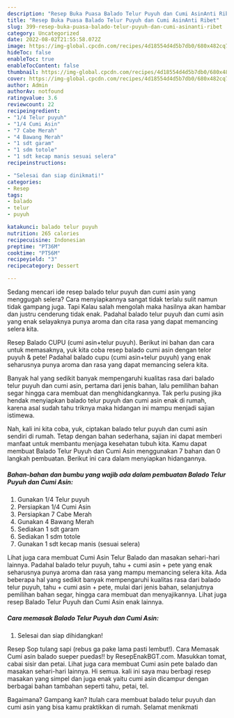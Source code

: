 ```yaml
---
description: "Resep Buka Puasa Balado Telur Puyuh dan Cumi AsinAnti Ribet"
title: "Resep Buka Puasa Balado Telur Puyuh dan Cumi AsinAnti Ribet"
slug: 399-resep-buka-puasa-balado-telur-puyuh-dan-cumi-asinanti-ribet
category: Uncategorized
date: 2022-08-02T21:55:58.072Z
image: https://img-global.cpcdn.com/recipes/4d18554d4d5b7db0/680x482cq70/balado-telur-puyuh-dan-cumi-asin-foto-resep-utama.jpg
hideToc: false
enableToc: true
enableTocContent: false
thumbnail: https://img-global.cpcdn.com/recipes/4d18554d4d5b7db0/680x482cq70/balado-telur-puyuh-dan-cumi-asin-foto-resep-utama.jpg
cover: https://img-global.cpcdn.com/recipes/4d18554d4d5b7db0/680x482cq70/balado-telur-puyuh-dan-cumi-asin-foto-resep-utama.jpg
author: Admin
authorAv: notfound
ratingvalue: 3.6
reviewcount: 22
recipeingredient:
- "1/4 Telur puyuh"
- "1/4 Cumi Asin"
- "7 Cabe Merah"
- "4 Bawang Merah"
- "1 sdt garam"
- "1 sdm totole"
- "1 sdt kecap manis sesuai selera"
recipeinstructions:

- "Selesai dan siap dinikmati!"
categories:
- Resep
tags:
- balado
- telur
- puyuh

katakunci: balado telur puyuh 
nutrition: 265 calories
recipecuisine: Indonesian
preptime: "PT36M"
cooktime: "PT56M"
recipeyield: "3"
recipecategory: Dessert

---
```



Sedang mencari ide resep balado telur puyuh dan cumi asin yang menggugah selera? Cara menyiapkannya sangat tidak terlalu sulit namun tidak gampang juga. Tapi Kalau salah mengolah maka hasilnya akan hambar dan justru cenderung tidak enak. Padahal balado telur puyuh dan cumi asin yang enak selayaknya punya aroma dan cita rasa yang dapat memancing selera kita.


Resep Balado CUPU (cumi asin+telur puyuh). Berikut ini bahan dan cara untuk memasaknya, yuk kita coba resep balado cumi asin dengan telor puyuh &amp; pete! Padahal balado cupu (cumi asin+telur puyuh) yang enak seharusnya punya aroma dan rasa yang dapat memancing selera kita.

Banyak hal yang sedikit banyak mempengaruhi kualitas rasa dari balado telur puyuh dan cumi asin, pertama dari jenis bahan, lalu pemilihan bahan segar hingga cara membuat dan menghidangkannya. Tak perlu pusing jika hendak menyiapkan balado telur puyuh dan cumi asin enak di rumah, karena asal sudah tahu triknya maka hidangan ini mampu menjadi sajian istimewa.


Nah, kali ini kita coba, yuk, ciptakan balado telur puyuh dan cumi asin sendiri di rumah. Tetap dengan bahan sederhana, sajian ini dapat memberi manfaat untuk membantu menjaga kesehatan tubuh kita. Kamu dapat membuat Balado Telur Puyuh dan Cumi Asin menggunakan 7 bahan dan 0 langkah pembuatan. Berikut ini cara dalam menyiapkan hidangannya.

<!--inarticleads1-->

##### Bahan-bahan dan bumbu yang wajib ada dalam pembuatan Balado Telur Puyuh dan Cumi Asin:

1. Gunakan 1/4 Telur puyuh
1. Persiapkan 1/4 Cumi Asin
1. Persiapkan 7 Cabe Merah
1. Gunakan 4 Bawang Merah
1. Sediakan 1 sdt garam
1. Sediakan 1 sdm totole
1. Gunakan 1 sdt kecap manis (sesuai selera)


Lihat juga cara membuat Cumi Asin Telur Balado dan masakan sehari-hari lainnya. Padahal balado telur puyuh, tahu + cumi asin + pete yang enak seharusnya punya aroma dan rasa yang mampu memancing selera kita. Ada beberapa hal yang sedikit banyak mempengaruhi kualitas rasa dari balado telur puyuh, tahu + cumi asin + pete, mulai dari jenis bahan, selanjutnya pemilihan bahan segar, hingga cara membuat dan menyajikannya. Lihat juga resep Balado Telur Puyuh dan Cumi Asin enak lainnya. 

<!--inarticleads2-->

##### Cara memasak Balado Telur Puyuh dan Cumi Asin:


1. Selesai dan siap dihidangkan!

Resep Sop tulang sapi (rebus ga pake lama pasti lembut!). Cara Memasak Cumi asin balado sueper puedas!! by ResepEnakBGT.com. Masukkan tomat, cabai sisir dan petai. Lihat juga cara membuat Cumi asin pete balado dan masakan sehari-hari lainnya. Hi semua. kali ini saya mau berbagi resep masakan yang simpel dan juga enak yaitu cumi asin dicampur dengan berbagai bahan tambahan seperti tahu, petai, tel. 

Bagaimana? Gampang kan? Itulah cara membuat balado telur puyuh dan cumi asin yang bisa kamu praktikkan di rumah. Selamat menikmati
